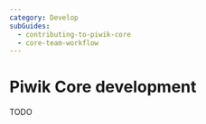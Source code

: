 ```yaml
---
category: Develop
subGuides:
  - contributing-to-piwik-core
  - core-team-workflow
---
```

# Piwik Core development

TODO
